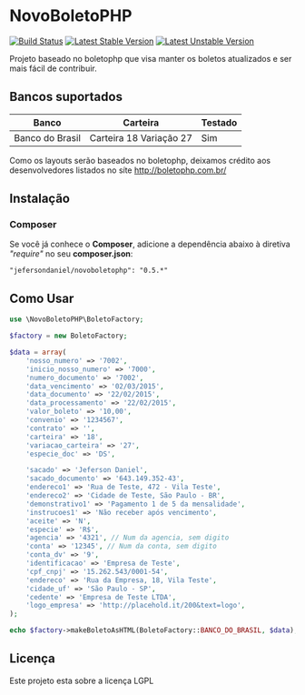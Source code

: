 NovoBoletoPHP
=======

[![Build Status](https://secure.travis-ci.org/jefersondaniel/novoboletophp.png?branch=master)](http://travis-ci.org/jefersondaniel/novoboletophp)
[![Latest Stable Version](https://poser.pugx.org/jefersondaniel/novoboletophp/v/stable.svg)](https://packagist.org/packages/jefersondaniel/novoboletophp)
[![Latest Unstable Version](https://poser.pugx.org/jefersondaniel/novoboletophp/v/unstable.svg)](https://packagist.org/packages/jefersondaniel/novoboletophp)

Projeto baseado no boletophp que visa manter os boletos atualizados e ser mais fácil de contribuir.


## Bancos suportados


| Banco           | Carteira                | Testado      |
|-----------------|-------------------------|--------------|
| Banco do Brasil | Carteira 18 Variação 27 | Sim          |

Como os layouts serão baseados no boletophp, deixamos crédito aos desenvolvedores listados no síte http://boletophp.com.br/ 


## Instalação
### Composer
Se você já conhece o **Composer**, adicione a dependência abaixo à diretiva *"require"* no seu **composer.json**:
```
"jefersondaniel/novoboletophp": "0.5.*"
```

## Como Usar
```php
use \NovoBoletoPHP\BoletoFactory;

$factory = new BoletoFactory;

$data = array(
    'nosso_numero' => '7002',
    'inicio_nosso_numero' => '7000',
    'numero_documento' => '7002',
    'data_vencimento' => '02/03/2015',
    'data_documento' => '22/02/2015',
    'data_processamento' => '22/02/2015',
    'valor_boleto' => '10,00',
    'convenio' => '1234567',
    'contrato' => '',
    'carteira' => '18',
    'variacao_carteira' => '27',
    'especie_doc' => 'DS',

    'sacado' => 'Jeferson Daniel',
    'sacado_documento' => '643.149.352-43',
    'endereco1' => 'Rua de Teste, 472 - Vila Teste',
    'endereco2' => 'Cidade de Teste, São Paulo - BR',
    'demonstrativo1' => 'Pagamento 1 de 5 da mensalidade',
    'instrucoes1' => 'Não receber após vencimento',
    'aceite' => 'N',
    'especie' => 'R$',
    'agencia' => '4321', // Num da agencia, sem digito
    'conta' => '12345', // Num da conta, sem digito
    'conta_dv' => '9',
    'identificacao' => 'Empresa de Teste',
    'cpf_cnpj' => '15.262.543/0001-54',
    'endereco' => 'Rua da Empresa, 18, Vila Teste',
    'cidade_uf' => 'São Paulo - SP',
    'cedente' => 'Empresa de Teste LTDA',
    'logo_empresa' => 'http://placehold.it/200&text=logo',
);

echo $factory->makeBoletoAsHTML(BoletoFactory::BANCO_DO_BRASIL, $data);
```

## Licença
Este projeto esta sobre a licença LGPL
